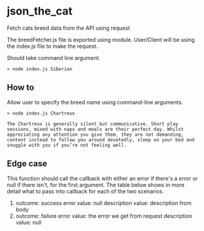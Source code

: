 # json_the_cat

Fetch cats breed data from the API using request

The breedFetcher.js file is exported using module.
User/Client will be using the index.js file to make the request.

Should take command line argument.

`> node index.js Siberian`


## How to

Allow user to specify the breed name using command-line arguments.

`> node index.js Chartreux`

`The Chartreux is generally silent but communicative. Short play sessions, mixed with naps and meals are their perfect day. Whilst appreciating any attention you give them, they are not demanding, content instead to follow you around devotedly, sleep on your bed and snuggle with you if you’re not feeling well.`

## Edge case

This function should call the callback with either an error if there's a error or null if there isn't, for the first argument. The table below shows in more detail what to pass into callback for each of the two scenarios.

1. outcome: success
error value: null
description value: description from body
2. outcome: failure	
error value: the error we get from request
description value: null
